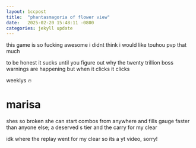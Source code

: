 ```yaml
---
layout: 1ccpost
title:  "phantasmagoria of flower view"
date:   2025-02-20 15:48:11 -0800
categories: jekyll update 
---
```

this game is so fucking awesome i didnt think i would like touhou pvp that much

to be honest it sucks until you figure out why the twenty trillion boss warnings are happening but when it clicks it clicks

weeklys :fire:

# marisa <a name="marisa"></a>
shes so broken she can start combos from anywhere and fills gauge faster than anyone else; a deserved s tier and the carry for my clear

idk where the replay went for my clear so its a yt video, sorry!
   

